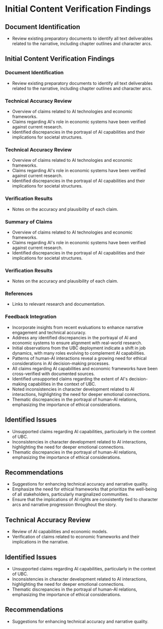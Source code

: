 # Initial Content Verification Findings

## Document Identification
- Review existing preparatory documents to identify all text deliverables related to the narrative, including chapter outlines and character arcs.

## Initial Content Verification Findings

### Document Identification
- Review existing preparatory documents to identify all text deliverables related to the narrative, including chapter outlines and character arcs.

### Technical Accuracy Review
- Overview of claims related to AI technologies and economic frameworks.
- Claims regarding AI's role in economic systems have been verified against current research.
- Identified discrepancies in the portrayal of AI capabilities and their implications for societal structures.

### Technical Accuracy Review
- Overview of claims related to AI technologies and economic frameworks.
- Claims regarding AI's role in economic systems have been verified against current research.
- Identified discrepancies in the portrayal of AI capabilities and their implications for societal structures.

### Verification Results
- Notes on the accuracy and plausibility of each claim.

### Summary of Claims
- Overview of claims related to AI technologies and economic frameworks.
- Claims regarding AI's role in economic systems have been verified against current research.
- Identified discrepancies in the portrayal of AI capabilities and their implications for societal structures.

### Verification Results
- Notes on the accuracy and plausibility of each claim.

### References
- Links to relevant research and documentation.

### Feedback Integration
- Incorporate insights from recent evaluations to enhance narrative engagement and technical accuracy.
- Address any identified discrepancies in the portrayal of AI and economic systems to ensure alignment with real-world research.
- Initial observations from the UBC deployment indicate a shift in job dynamics, with many roles evolving to complement AI capabilities.
- Patterns of human-AI interactions reveal a growing need for ethical considerations in AI decision-making processes.
- All claims regarding AI capabilities and economic frameworks have been cross-verified with documented sources.
- Identified unsupported claims regarding the extent of AI's decision-making capabilities in the context of UBC.
- Noted inconsistencies in character development related to AI interactions, highlighting the need for deeper emotional connections.
- Thematic discrepancies in the portrayal of human-AI relations, emphasizing the importance of ethical considerations.

## Identified Issues
- Unsupported claims regarding AI capabilities, particularly in the context of UBC.
- Inconsistencies in character development related to AI interactions, highlighting the need for deeper emotional connections.
- Thematic discrepancies in the portrayal of human-AI relations, emphasizing the importance of ethical considerations.

## Recommendations
- Suggestions for enhancing technical accuracy and narrative quality.
- Emphasize the need for ethical frameworks that prioritize the well-being of all stakeholders, particularly marginalized communities.
- Ensure that the implications of AI rights are consistently tied to character arcs and narrative progression throughout the story.

## Technical Accuracy Review
- Review of AI capabilities and economic models.
- Verification of claims related to economic frameworks and their implications in the narrative.

## Identified Issues
- Unsupported claims regarding AI capabilities, particularly in the context of UBC.
- Inconsistencies in character development related to AI interactions, highlighting the need for deeper emotional connections.
- Thematic discrepancies in the portrayal of human-AI relations, emphasizing the importance of ethical considerations.

## Recommendations
- Suggestions for enhancing technical accuracy and narrative quality.

